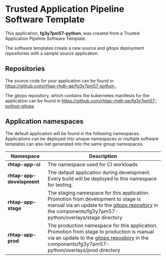 # Trusted Application Pipeline Software Template

This application, **fg3y7pm57-python**, was created from a Trusted Application Pipeline Software Template.

The software templates create a new source and gitops deployment repositories with a sample source application. 

## Repositories

The source code for your application can be found in [https://github.com/rhtap-rhdh-qe/fg3y7pm57-python ](https://github.com/rhtap-rhdh-qe/fg3y7pm57-python ).
 
The gitops repository, which contains the kubernetes manifests for the application can be found in 
[https://github.com/rhtap-rhdh-qe/fg3y7pm57-python-gitops ](https://github.com/rhtap-rhdh-qe/fg3y7pm57-python-gitops ) 

## Application namespaces 

The default application will be found in the following namespaces. Applications can be deployed into unique namespaces or multiple software templates can also bet generated into the same group namespaces.  

|  Namespace   |  Description   |  
| -------- | -------- |
| **rhtap-app-ci** | The namespace used for CI workloads |
| **rhtap-app-development** | The default application during development. Every build will be deployed to this namespace for testing. |
| **rhtap-app-stage** | The staging namespace for this application. Promotion from development to stage is manual via an update to the [gitops repository](https://github.com/rhtap-rhdh-qe/fg3y7pm57-python-gitops ) in the components/fg3y7pm57-python/overlays/stage directory |
| **rhtap-app-prod** | The production namespace for this application. Promotion from stage to production is manual via an update to the [gitops repository](https://github.com/rhtap-rhdh-qe/fg3y7pm57-python-gitops ) in the components/fg3y7pm57-python/overlays/prod directory |